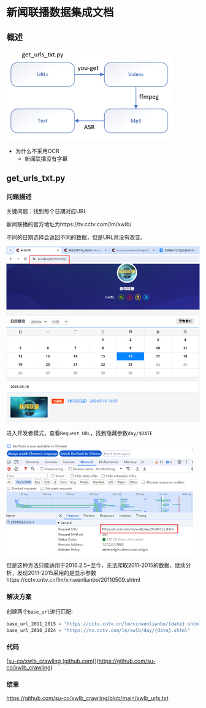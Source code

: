 # 新闻联播数据集成文档
## 概述

<img src="image/image-20240523104301237.png" alt="image-20240523104301237" style="zoom: 67%;" />

- 为什么不采用OCR
  - 新闻联播没有字幕




## get_urls_txt.py

### 问题描述

关键问题：找到每个日期对应URL

新闻联播的官方地址为https://tv.cctv.com/lm/xwlb/

不同的日期选择会返回不同的数据，但是URL并没有改变。

<img src="image/image-20240523105437614.png" alt="image-20240523105437614" style="zoom: 67%;" />

进入开发者模式，查看`Request URL`，找到隐藏参数`day/$DATE`

<img src="image/image-20240523105606154.png" alt="image-20240523105606154" style="zoom:67%;" />

但是这种方法只能适用于2016.2.5~至今，无法爬取2011-2015的数据，继续分析，发现2011-2015采用的是显示参数https://cctv.cntv.cn/lm/xinwenlianbo/20110509.shtml

### 解决方案

创建两个`base_url`进行匹配:

```python
base_url_2011_2015 = "https://cctv.cntv.cn/lm/xinwenlianbo/{date}.shtml"
base_url_2016_2024 = "https://tv.cctv.com/lm/xwlb/day/{date}.shtml"
```

### 代码

[[su-co/xwlb_crawling (github.com)](https://github.com/su-co/xwlb_crawling)](https://github.com/su-co/xwlb_crawling)

### 结果
https://github.com/su-co/xwlb_crawling/blob/main/xwlb_urls.txt
